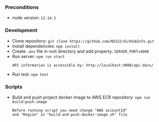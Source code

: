 ### Preconditions ###
* node version: ```12.14.1```

### Development ###
* Clone repository: ```git clone https://github.com/NSS22/GitHubInfo.git```
* Install dependencies: ```npm install```
* Create ```.env``` file in root directory and add property:
  ```SERVER_PORT=4000```
* Run server: ```npm run start```
  ```
  API information is accessible by: http://localhost:4000/api-docs/
  ```
* Run test: ```npm test```

### Scripts ###
* Build and push project docker image to AWS ECR repository: 
  ```npm run build:push:image```
  ```
  Before running script you need change "AWS accountId"
  and "Region" in "build-and-push-docker-image.sh" file
  ```